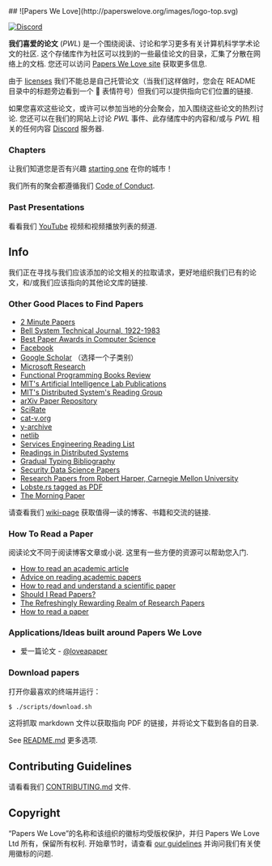 <div class="github-widget" data-repo="papers-we-love/papers-we-love"></div>
## ![Papers We Love](http://paperswelove.org/images/logo-top.svg)

 [![Discord](https://img.shields.io/static/v1?label=Discord&message=join%20us!&color=mediumslateblue)](https://discord.gg/Tu2VynkRWV)

 **我们喜爱的论文** (*PWL*) 是一个围绕阅读、讨论和学习更多有关计算机科学学术论文的社区. 这个存储库作为社区可以找到的一些最佳论文的目录，汇集了分散在网络上的文档. 您还可以访问 [Papers We Love site](http://paperswelove.org/) 获取更多信息.

由于 [licenses](https://github.com/papers-we-love/papers-we-love/blob/master/.github/CONTRIBUTING.md#respect-content-licenses) 我们不能总是自己托管论文（当我们这样做时，您会在 README 目录中的标题旁边看到一个 :scroll: 表情符号）但我们可以提供指向它们位置的链接.

如果您喜欢这些论文，或许可以参加当地的分会聚会，加入围绕这些论文的热烈讨论. 您还可以在我们的网站上讨论 *PWL* 事件、此存储库中的内容和/或与 *PWL* 相关的任何内容 [Discord](https://discord.gg/Tu2VynkRWV) 服务器.

### Chapters

让我们知道您是否有兴趣 [starting one](https://github.com/papers-we-love/organizers) 在你的城市！

我们所有的聚会都遵循我们 [Code of Conduct](https://github.com/papers-we-love/papers-we-love/blob/master/CODE_OF_CONDUCT.md).

### Past Presentations

看看我们 [YouTube](https://www.youtube.com/user/PapersWeLove) 视频和视频播放列表的频道.

## Info

我们正在寻找与我们应该添加的论文相关的拉取请求，更好地组织我们已有的论文，和/或我们应该指向的其他论文库的链接.

### Other Good Places to Find Papers

* [2 Minute Papers](https://www.youtube.com/user/keeroyz)
* [Bell System Technical Journal, 1922-1983](https://www.bell-labs.com/our-research/technical-journal/)
* [Best Paper Awards in Computer Science](http://jeffhuang.com/best_paper_awards.html)
* [Facebook](https://research.fb.com/publications/)
* [Google Scholar](http://scholar.google.com/citations?view_op=top_venues&hl=en&vq=eng) （选择一个子类别）
* [Microsoft Research](http://research.microsoft.com/apps/catalog/default.aspx?t=publications)
* [Functional Programming Books Review](http://alexott.net/en/fp/books/)
* [MIT's Artificial Intelligence Lab Publications](http://dspace.mit.edu/handle/1721.1/39813)
* [MIT's Distributed System's Reading Group](http://dsrg.pdos.csail.mit.edu/)
* [arXiv Paper Repository](http://arxiv.org/)
* [SciRate](https://scirate.com/)
* [cat-v.org](http://doc.cat-v.org/)
* [y-archive](http://yarchive.net/comp/index.html)
* [netlib](http://www.netlib.org/)
* [Services Engineering Reading List](https://github.com/mmcgrana/services-engineering)
* [Readings in Distributed Systems](http://christophermeiklejohn.com/distributed/systems/2013/07/12/readings-in-distributed-systems.html)
* [Gradual Typing Bibliography](http://samth.github.io/gradual-typing-bib/)
* [Security Data Science Papers](http://www.covert.io/the-definitive-security-datascience-and-machinelearning-guide/)
* [Research Papers from Robert Harper, Carnegie Mellon University](https://www.cs.cmu.edu/~rwh/papers/index.html)
* [Lobste.rs tagged as PDF](https://lobste.rs/t/pdf)
* [The Morning Paper](http://blog.acolyer.org/)

请查看我们 [wiki-page](https://github.com/papers-we-love/papers-we-love/wiki/Other-Good-Sources-of-Reading-Material) 获取值得一读的博客、书籍和交流的链接.

### How To Read a Paper

阅读论文不同于阅读博客文章或小说. 这里有一些方便的资源可以帮助您入门.

* [How to read an academic article](http://organizationsandmarkets.com/2010/08/31/how-to-read-an-academic-article/)
* [Advice on reading academic papers](https://userpages.umbc.edu/~akmassey/posts/2012-02-15-advice-on-reading-academic-papers.html)
* [How to read and understand a scientific paper](http://violentmetaphors.com/2013/08/25/how-to-read-and-understand-a-scientific-paper-2/)
* [Should I Read Papers?](http://michaelrbernste.in/2014/10/21/should-i-read-papers.html)
* [The Refreshingly Rewarding Realm of Research Papers](https://www.youtube.com/watch?v=8eRx5Wo3xYA)
* [How to read a paper](http://ccr.sigcomm.org/online/files/p83-keshavA.pdf)

### Applications/Ideas built around Papers We Love

* 爱一篇论文 - [@loveapaper](https://twitter.com/loveapaper)

### Download papers

打开你最喜欢的终端并运行：

```bash
$ ./scripts/download.sh
```

这将抓取 markdown 文件以获取指向 PDF 的链接，并将论文下载到各自的目录.

See [README.md](https://github.com/papers-we-love/papers-we-love/blob/master/./scripts/README.md) 更多选项.

## Contributing Guidelines

请看看我们 [CONTRIBUTING.md](https://github.com/papers-we-love/papers-we-love/blob/master/.github/CONTRIBUTING.md) 文件.

## Copyright

 “Papers We Love”的名称和该组织的徽标均受版权保护，并归 Papers We Love Ltd 所有，保留所有权利. 开始章节时，请查看 [our guidelines](https://github.com/papers-we-love/papers-we-love/wiki/Creating-a-PWL-chapter) 并询问我们有关使用徽标的问题.

